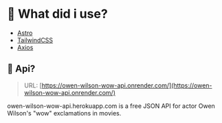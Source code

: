 # 🚀 What did i use?

- [Astro](https://astro.build/)
- [TailwindCSS](https://tailwindcss.com/)
- [Axios](https://axios-http.com/)

## 👀 Api?

> URL: [https://owen-wilson-wow-api.onrender.com/](https://owen-wilson-wow-api.onrender.com/)

owen-wilson-wow-api.herokuapp.com is a free JSON API for actor Owen Wilson's "wow" exclamations in movies.
